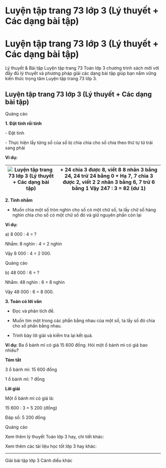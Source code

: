 # Luyện tập trang 73 lớp 3 (Lý thuyết + Các dạng bài tập)

# Luyện tập trang 73 lớp 3 (Lý thuyết + Các dạng bài tập)

Lý thuyết & Bài tập Luyện tập trang 73 Toán lớp 3 chương trình sách mới với đầy đủ lý thuyết và phương pháp giải các dạng bài tập giúp bạn nắm vững kiến thức trọng tâm Luyện tập trang 73 lớp 3.

## Luyện tập trang 73 lớp 3 (Lý thuyết + Các dạng bài tập)

Quảng cáo

**1\. Đặt tính rồi tính**

\- Đặt tính 

\- Thực hiện lấy từng số của số bị chia chia cho số chia theo thứ tự từ trái sang phải

**Ví dụ:**

![Luyện tập trang 73 lớp 3 \(Lý thuyết + Các dạng bài tập\)](https://vietjack.com/toan-3-cd/images/ly-thuyet-phep-tru-trong-pham-vi-100-000-252031.PNG) |  \+ 24 chia 3 được 8, viết 8 8 nhân 3 bằng 24, 24 trừ 24 bằng 0 \+ Hạ 7, 7 chia 3 được 2, viết 2 2 nhân 3 bằng 6, 7 trừ 6 bằng 1 Vậy 247 : 3 = 82 (dư 1)  
---|---  
  
**2\. Tính nhẩm**

- Muốn chia một số tròn nghìn cho số có một chữ số, ta lấy chữ số hàng nghìn chia cho số có một chữ số đó và giữ nguyên phần còn lại

**Ví dụ:**

a) 8 000 : 4 = ?

Nhẩm: 8 nghìn : 4 = 2 nghìn

Vậy 8 000 : 4 = 2 000.

Quảng cáo

b) 48 000 : 6 = ?

Nhẩm: 48 nghìn : 6 = 8 nghìn

Vậy 48 000 : 6 = 8 000.

**3\. Toán có lời văn**

- Đọc và phân tích đề. 

- Muốn tìm một trong các phần bằng nhau của một số, ta lấy số đó chia cho số phần bằng nhau. 

- Trình bày lời giải và kiểm tra lại kết quả.

**Ví dụ:** Ba ổ bánh mì có giá 15 600 đồng. Hỏi một ổ bánh mì có giá bao nhiêu?

**Tóm tắt**

3 ổ bánh mì: 15 600 đồng

1 ổ bánh mì: ? đồng

**Lời giải**

Một ổ bánh mì có giá là:

15 600 : 3 = 5 200 (đồng)

Đáp số: 5 200 đồng

Quảng cáo

Xem thêm lý thuyết Toán lớp 3 hay, chi tiết khác:

Xem thêm các tài liệu học tốt lớp 3 hay khác:

* * *

Giải bài tập lớp 3 Cánh diều khác
